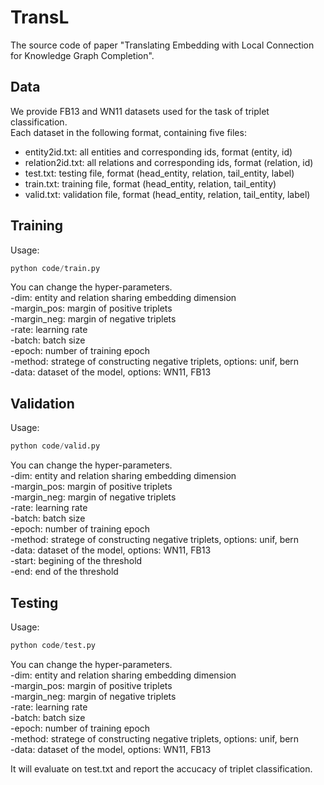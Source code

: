 # TransL

The source code of paper "Translating Embedding with Local Connection for Knowledge Graph Completion".

## Data
We provide FB13 and WN11 datasets used for the task of triplet classification.<br>
Each dataset in the following format, containing five files:<br>
* entity2id.txt: all entities and corresponding ids, format (entity, id)  
* relation2id.txt: all relations and corresponding ids, format (relation, id)  
* test.txt: testing file, format (head_entity, relation, tail_entity, label)
* train.txt: training file, format (head_entity, relation, tail_entity)
* valid.txt: validation file, format (head_entity, relation, tail_entity, label)

## Training
Usage: 
```python
python code/train.py
```
You can change the hyper-parameters.    
-dim: entity and relation sharing embedding dimension  
-margin_pos: margin of positive triplets  
-margin_neg: margin of negative triplets  
-rate: learning rate  
-batch: batch size  
-epoch: number of training epoch  
-method: stratege of constructing negative triplets, options: unif, bern  
-data: dataset of the model, options: WN11, FB13  

## Validation
Usage: 
```python
python code/valid.py
```
You can change the hyper-parameters.    
-dim: entity and relation sharing embedding dimension  
-margin_pos: margin of positive triplets  
-margin_neg: margin of negative triplets  
-rate: learning rate  
-batch: batch size  
-epoch: number of training epoch  
-method: stratege of constructing negative triplets, options: unif, bern  
-data: dataset of the model, options: WN11, FB13  
-start: begining of the threshold  
-end: end of the threshold  

## Testing
Usage: 
```python
python code/test.py
```
You can change the hyper-parameters.    
-dim: entity and relation sharing embedding dimension  
-margin_pos: margin of positive triplets  
-margin_neg: margin of negative triplets  
-rate: learning rate  
-batch: batch size  
-epoch: number of training epoch  
-method: stratege of constructing negative triplets, options: unif, bern  
-data: dataset of the model, options: WN11, FB13  

It will evaluate on test.txt and report the accucacy of triplet classification.
